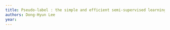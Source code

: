 ```yaml
---
title: Pseudo-label : the simple and efficient semi-supervised learning method for deep neural networks
authors: Dong-Hyun Lee
year: 
---
```


